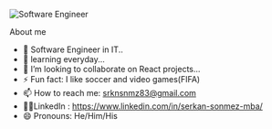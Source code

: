 ![Software Engineer](https://user-images.githubusercontent.com/73310717/113441386-36f39580-93bc-11eb-9f2a-44d9fdca7d4e.png)

About me
- 🔭 Software Engineer in IT..
- 🌱 learning everyday...
- 👯 I’m looking to collaborate on React projects...
- ⚡ Fun fact: I like soccer and video games(FIFA)
- 📫 How to reach me: srknsnmz83@gmail.com
- 💁🏾‍LinkedIn : https://www.linkedin.com/in/serkan-sonmez-mba/
- 😄 Pronouns: He/Him/His





